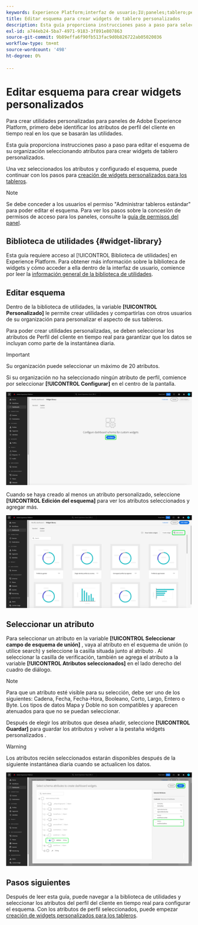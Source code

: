 ```yaml
---
keywords: Experience Platform;interfaz de usuario;IU;paneles;tablero;perfiles;segmentos;destinos;uso de licencias
title: Editar esquema para crear widgets de tablero personalizados
description: Esta guía proporciona instrucciones paso a paso para seleccionar atributos y configurar el esquema de su organización con el fin de crear utilidades personalizadas para los paneles de Adobe Experience Platform.
exl-id: a744eb24-5ba7-4971-9183-3f891e807863
source-git-commit: 9b89effa6f90fb513fac9d0b826722ab05020036
workflow-type: tm+mt
source-wordcount: '498'
ht-degree: 0%

---
```


# Editar esquema para crear widgets personalizados

Para crear utilidades personalizadas para paneles de Adobe Experience Platform, primero debe identificar los atributos de perfil del cliente en tiempo real en los que se basarán las utilidades.

Esta guía proporciona instrucciones paso a paso para editar el esquema de su organización seleccionando atributos para crear widgets de tablero personalizados.

Una vez seleccionados los atributos y configurado el esquema, puede continuar con los pasos para [creación de widgets personalizados para los tableros](custom-widgets.md).

>[!NOTE]
>
>Se debe conceder a los usuarios el permiso &quot;Administrar tableros estándar&quot; para poder editar el esquema. Para ver los pasos sobre la concesión de permisos de acceso para los paneles, consulte la [guía de permisos del panel](../permissions.md).

## Biblioteca de utilidades {#widget-library}

Esta guía requiere acceso al [!UICONTROL Biblioteca de utilidades] en Experience Platform. Para obtener más información sobre la biblioteca de widgets y cómo acceder a ella dentro de la interfaz de usuario, comience por leer la [información general de la biblioteca de utilidades](widget-library.md).

## Editar esquema

Dentro de la biblioteca de utilidades, la variable **[!UICONTROL Personalizado]** le permite crear utilidades y compartirlas con otros usuarios de su organización para personalizar el aspecto de sus tableros.

Para poder crear utilidades personalizadas, se deben seleccionar los atributos de Perfil del cliente en tiempo real para garantizar que los datos se incluyan como parte de la instantánea diaria.

>[!IMPORTANT]
>
>Su organización puede seleccionar un máximo de 20 atributos.

Si su organización no ha seleccionado ningún atributo de perfil, comience por seleccionar **[!UICONTROL Configurar]** en el centro de la pantalla.

![La ficha Personalizado del espacio de trabajo de la biblioteca de utilidades con la opción Configurar resaltada.](../images/customization/configure-schema.png)

Cuando se haya creado al menos un atributo personalizado, seleccione **[!UICONTROL Edición del esquema]** para ver los atributos seleccionados y agregar más.

![La pestaña Personalizado del espacio de trabajo de la biblioteca de utilidades con el esquema Editar resaltado.](../images/customization/edit-schema.png)

## Seleccionar un atributo

Para seleccionar un atributo en la variable **[!UICONTROL Seleccionar campo de esquema de unión]** , vaya al atributo en el esquema de unión (o utilice search) y seleccione la casilla situada junto al atributo . Al seleccionar la casilla de verificación, también se agrega el atributo a la variable **[!UICONTROL Atributos seleccionados]** en el lado derecho del cuadro de diálogo.

>[!NOTE]
>
>Para que un atributo esté visible para su selección, debe ser uno de los siguientes: Cadena, Fecha, Fecha-Hora, Booleano, Corto, Largo, Entero o Byte. Los tipos de datos Mapa y Doble no son compatibles y aparecen atenuados para que no se puedan seleccionar.

Después de elegir los atributos que desea añadir, seleccione **[!UICONTROL Guardar]** para guardar los atributos y volver a la pestaña widgets personalizados .

>[!WARNING]
>Los atributos recién seleccionados estarán disponibles después de la siguiente instantánea diaria cuando se actualicen los datos.

![Cuadro de diálogo para seleccionar atributos de esquema con atributos y Guardar resaltado.](../images/customization/select-attribute.png)

## Pasos siguientes

Después de leer esta guía, puede navegar a la biblioteca de utilidades y seleccionar los atributos del perfil del cliente en tiempo real para configurar el esquema. Con los atributos de perfil seleccionados, puede empezar [creación de widgets personalizados para los tableros](custom-widgets.md).
